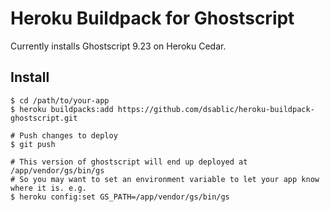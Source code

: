 # Heroku Buildpack for Ghostscript

Currently installs Ghostscript 9.23 on Heroku Cedar.

## Install

    $ cd /path/to/your-app
    $ heroku buildpacks:add https://github.com/dsablic/heroku-buildpack-ghostscript.git
    
    # Push changes to deploy
    $ git push

    # This version of ghostscript will end up deployed at /app/vendor/gs/bin/gs
    # So you may want to set an environment variable to let your app know where it is. e.g.
    $ heroku config:set GS_PATH=/app/vendor/gs/bin/gs
